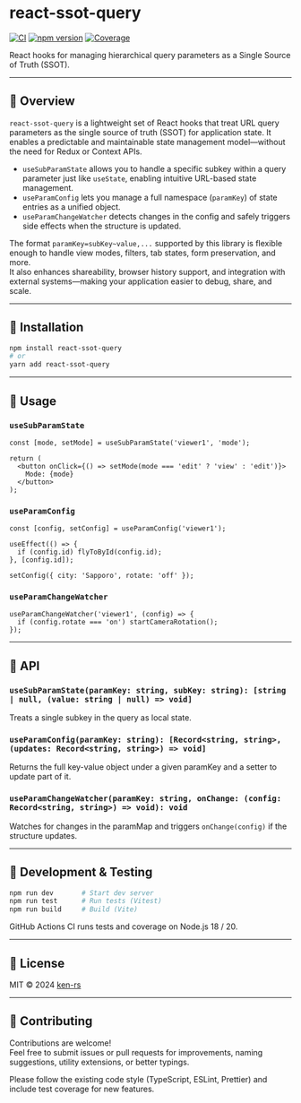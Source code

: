 # react-ssot-query

[![CI](https://github.com/ken-rs/react-ssot-query/actions/workflows/test.yml/badge.svg)](https://github.com/ken-rs/react-ssot-query/actions/workflows/test.yml)
[![npm version](https://img.shields.io/npm/v/react-ssot-query.svg)](https://www.npmjs.com/package/react-ssot-query)
[![Coverage](https://img.shields.io/badge/coverage-95%25-brightgreen.svg)](./coverage)

React hooks for managing hierarchical query parameters as a Single Source of Truth (SSOT).

---

## 📘 Overview

`react-ssot-query` is a lightweight set of React hooks that treat URL query parameters as the single source of truth (SSOT) for application state. It enables a predictable and maintainable state management model—without the need for Redux or Context APIs.

- `useSubParamState` allows you to handle a specific subkey within a query parameter just like `useState`, enabling intuitive URL-based state management.
- `useParamConfig` lets you manage a full namespace (`paramKey`) of state entries as a unified object.
- `useParamChangeWatcher` detects changes in the config and safely triggers side effects when the structure is updated.

The format `paramKey=subKey~value,...` supported by this library is flexible enough to handle view modes, filters, tab states, form preservation, and more.  
It also enhances shareability, browser history support, and integration with external systems—making your application easier to debug, share, and scale.

---

## 🚀 Installation

```bash
npm install react-ssot-query
# or
yarn add react-ssot-query
```

---

## 🔧 Usage

### `useSubParamState`

```tsx
const [mode, setMode] = useSubParamState('viewer1', 'mode');

return (
  <button onClick={() => setMode(mode === 'edit' ? 'view' : 'edit')}>
    Mode: {mode}
  </button>
);
```

### `useParamConfig`

```tsx
const [config, setConfig] = useParamConfig('viewer1');

useEffect(() => {
  if (config.id) flyToById(config.id);
}, [config.id]);

setConfig({ city: 'Sapporo', rotate: 'off' });
```

### `useParamChangeWatcher`

```tsx
useParamChangeWatcher('viewer1', (config) => {
  if (config.rotate === 'on') startCameraRotation();
});
```

---

## 🧩 API

### `useSubParamState(paramKey: string, subKey: string): [string | null, (value: string | null) => void]`

Treats a single subkey in the query as local state.

### `useParamConfig(paramKey: string): [Record<string, string>, (updates: Record<string, string>) => void]`

Returns the full key-value object under a given paramKey and a setter to update part of it.

### `useParamChangeWatcher(paramKey: string, onChange: (config: Record<string, string>) => void): void`

Watches for changes in the paramMap and triggers `onChange(config)` if the structure updates.

---

## 🧪 Development & Testing

```bash
npm run dev       # Start dev server
npm run test      # Run tests (Vitest)
npm run build     # Build (Vite)
```

GitHub Actions CI runs tests and coverage on Node.js 18 / 20.

---

## 📄 License

MIT © 2024 [ken-rs](https://github.com/ken-rs)

---

## 🙌 Contributing

Contributions are welcome!  
Feel free to submit issues or pull requests for improvements, naming suggestions, utility extensions, or better typings.

Please follow the existing code style (TypeScript, ESLint, Prettier) and include test coverage for new features.
